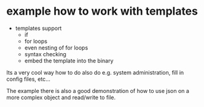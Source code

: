 # example how to work with templates

- templates support
  - if
  - for loops
  - even nesting of for loops
  - syntax checking
  - embed the template into the binary

Its a very cool way how to do also do e.g. system administration, fill in
config files, etc...

The example there is also a good demonstration of how to use json on a more
complex object and read/write to file.
